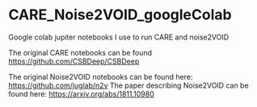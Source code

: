 # CARE_Noise2VOID_googleColab
Google colab jupiter notebooks I use to run CARE and noise2VOID




The original CARE notebooks can be found https://github.com/CSBDeep/CSBDeep


The original Noise2VOID notebooks can be found here: https://github.com/juglab/n2v
The paper describing Noise2VOID can be found here: https://arxiv.org/abs/1811.10980

